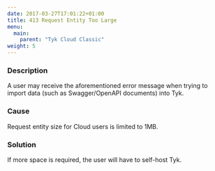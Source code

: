 ```yaml
---
date: 2017-03-27T17:01:22+01:00
title: 413 Request Entity Too Large
menu:
  main:
    parent: "Tyk Cloud Classic"
weight: 5
---
```


### Description

A user may receive the aforementioned error message when trying to import data (such as Swagger/OpenAPI documents) into Tyk.

### Cause

Request entity size for Cloud users is limited to 1MB.

### Solution

If more space is required, the user will have to self-host Tyk.
